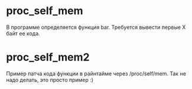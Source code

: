 # proc_self_mem

В программе определяется функция bar. Требуется вывести первые X байт ее кода.

# proc_self_mem2

Пример патча кода функции в райнтайме через /proc/self/mem.
Так не надо делать, это просто пример :)
